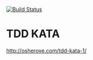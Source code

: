 [![Build Status](https://travis-ci.org/Varal7/TDDCalc.svg?branch=master)](https://travis-ci.org/Varal7/TDDCalc)


TDD KATA
=========

http://osherove.com/tdd-kata-1/
